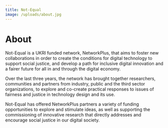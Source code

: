 ```yaml
---
title: Not-Equal
image: /uploads/about.jpg
---
```

# About

Not-Equal is a UKRI funded network, NetworkPlus, that aims to foster new collaborations in order to create the conditions for digital technology to support social justice, and develop a path for inclusive digital innovation and a fairer future for all in and through the digital economy.

Over the last three years, the network has brought together researchers, communities and partners from industry, public and the third sector organizations, to explore and co-create practical responses to issues of fairness and justice in technology design and its use.

Not-Equal has offered NetworkPlus partners a variety of funding opportunities to explore and stimulate ideas, as well as supporting the commissioning of innovative research that directly addresses and encourage social justice in our digital society.